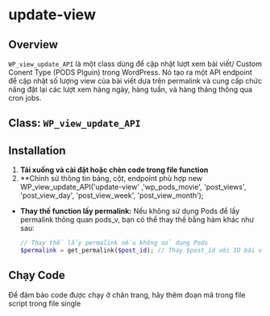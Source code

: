 # update-view

## Overview

`WP_view_update_API` là một class dùng để cập nhật lượt xem bài viết/ Custom Conent Type (PODS Plguin) trong WordPress. Nó tạo ra một API endpoint để cập nhật số lượng view của bài viết dựa trên permalink và cung cấp chức năng đặt lại các lượt xem hàng ngày, hàng tuần, và hàng tháng thông qua cron jobs.

## Class: `WP_view_update_API`

## Installation

1. **Tải xuống và cài đặt hoặc chèn code trong file function**
2. **Chỉnh sử thông tin bảng, cột, endpoint phù hợp
new WP_view_update_API('update-view' ,'wp_pods_movie', 'post_views', 'post_view_day', 'post_view_week', 'post_view_month');

- **Thay thế function lấy permalink:**
    Nếu không sử dụng Pods để lấy permalink thông quan pods_v, bạn có thể thay thế bằng hàm khác như sau:

    ```php
    // Thay thế lấy permalink nếu không sử dụng Pods
    $permalink = get_permalink($post_id); // Thay $post_id với ID bài viết
    ```

## Chạy Code

Để đảm bảo code được chạy ở chân trang, hãy thêm đoạn mã trong file script trong file single
